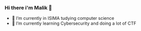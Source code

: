 ### Hi there i'm Malik 👋

- 🔭 I’m currently in ISIMA tudying computer science 
- 🌱 I’m currently learning Cybersecurity and doing a lot of CTF
